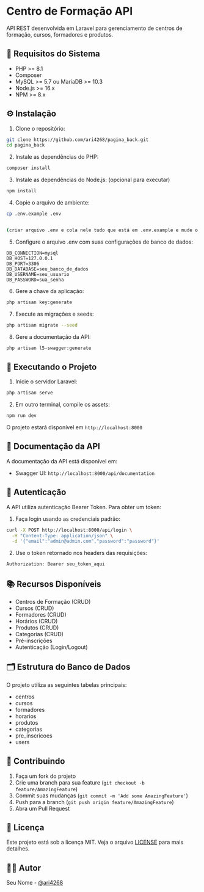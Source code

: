# Centro de Formação API

API REST desenvolvida em Laravel para gerenciamento de centros de formação, cursos, formadores e produtos.

## 🔧 Requisitos do Sistema

- PHP >= 8.1
- Composer
- MySQL >= 5.7 ou MariaDB >= 10.3
- Node.js >= 16.x
- NPM >= 8.x

## ⚙️ Instalação

1. Clone o repositório:
```bash
git clone https://github.com/ari4268/pagina_back.git
cd pagina_back
```

2. Instale as dependências do PHP:
```bash
composer install
```

3. Instale as dependências do Node.js: (opcional para executar)
```bash
npm install
```

4. Copie o arquivo de ambiente: 
```bash
cp .env.example .env


(criar arquivo .env e cola nele tudo que está em .env.example e mude o nome da BD)
```

5. Configure o arquivo .env com suas configurações de banco de dados:
```
DB_CONNECTION=mysql
DB_HOST=127.0.0.1
DB_PORT=3306
DB_DATABASE=seu_banco_de_dados
DB_USERNAME=seu_usuario
DB_PASSWORD=sua_senha
```

6. Gere a chave da aplicação:
```bash
php artisan key:generate
```

7. Execute as migrações e seeds:
```bash
php artisan migrate --seed
```

8. Gere a documentação da API:
```bash
php artisan l5-swagger:generate
```

## 🚀 Executando o Projeto

1. Inicie o servidor Laravel:
```bash
php artisan serve
```

2. Em outro terminal, compile os assets:
```bash
npm run dev
```

O projeto estará disponível em `http://localhost:8000`

## 📝 Documentação da API

A documentação da API está disponível em:
- Swagger UI: `http://localhost:8000/api/documentation`

## 🔐 Autenticação

A API utiliza autenticação Bearer Token. Para obter um token:

1. Faça login usando as credenciais padrão:
```bash
curl -X POST http://localhost:8000/api/login \
  -H "Content-Type: application/json" \
  -d '{"email":"admin@admin.com","password":"password"}'
```

2. Use o token retornado nos headers das requisições:
```bash
Authorization: Bearer seu_token_aqui
```

## 📚 Recursos Disponíveis

- Centros de Formação (CRUD)
- Cursos (CRUD)
- Formadores (CRUD)
- Horários (CRUD)
- Produtos (CRUD)
- Categorias (CRUD)
- Pré-inscrições
- Autenticação (Login/Logout)

## 🗂️ Estrutura do Banco de Dados

O projeto utiliza as seguintes tabelas principais:
- centros
- cursos
- formadores
- horarios
- produtos
- categorias
- pre_inscricoes
- users

## 🤝 Contribuindo

1. Faça um fork do projeto
2. Crie uma branch para sua feature (`git checkout -b feature/AmazingFeature`)
3. Commit suas mudanças (`git commit -m 'Add some AmazingFeature'`)
4. Push para a branch (`git push origin feature/AmazingFeature`)
5. Abra um Pull Request

## 📄 Licença

Este projeto está sob a licença MIT. Veja o arquivo [LICENSE](LICENSE) para mais detalhes.


## 👨‍💻 Autor

Seu Nome - [@ari4268](https://github.com/ari4268)

